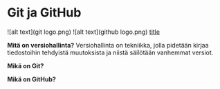 # Git ja GitHub
![alt text](git logo.png)
![alt text](github logo.png)
[title](https://github.com/Kanelikani/GitandGitHub/blob/main/git%20logo.png)

**Mitä on versiohallinta?**
Versiohallinta on tekniikka, jolla pidetään kirjaa tiedostoihin tehdyistä muutoksista ja niistä säilötään vanhemmat versiot.

**Mikä on Git?**

**Mikä on GitHub?**


